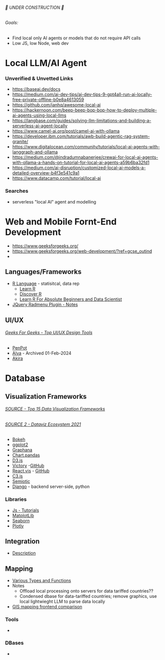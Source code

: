 ###### 🚧 UNDER CONSTRUCTION 🚧
###### Goals:
- Find local only AI agents or models that do not require API calls
- Low JS, low Node, web dev

# Local LLM/AI Agent
### Unverified & Unvetted Links
- https://baseai.dev/docs
- https://medium.com/ai-dev-tips/ai-dev-tips-9-gpt4all-run-ai-locally-free-private-offline-b0e8a4613059
- https://github.com/janhq/awesome-local-ai
- https://hackernoon.com/beep-beep-bop-bop-how-to-deploy-multiple-ai-agents-using-local-llms
- https://langbase.com/guides/solving-llm-limitations-and-building-a-serverless-ai-agent-locally
- https://www.camel-ai.org/post/camel-ai-with-ollama
- https://developer.ibm.com/tutorials/awb-build-agentic-rag-system-granite/
- https://www.digitalocean.com/community/tutorials/local-ai-agents-with-langgraph-and-ollama
- https://medium.com/@indradumnabanerjee/crewai-for-local-ai-agents-with-ollama-a-hands-on-tutorial-for-local-ai-agents-a59b6ba32fd1
- https://medium.com/ai-disruption/customized-local-ai-models-a-detailed-overview-b4f3e541c9a1
- https://www.datacamp.com/tutorial/local-ai

### Searches
- serverless "local AI" agent and modelling

# Web and Mobile Fornt-End Development
- https://www.geeksforgeeks.org/
- https://www.geeksforgeeks.org/web-development/?ref=gcse_outind
- 

## Languages/Frameworks
- [R Language](https://www.r-project.org/about.html) - statisitcal, data rep
  - [Learn R](https://learn-r.org/) 
  - [Discover R](https://github.com/profandyfield/discovr)
  - [Learn R For Absolute Beginners and Data Scientist](https://www.learn-r.org/r-tutor-online.php)
- [JQuery Radmenu Plugin - Notes](https://github.com/nirvanatikku/jQuery-Radmenu-Plugin/issues/5)  

## UI/UX
###### [Geeks For Geeks - Top UI/UX Design Tools](https://www.geeksforgeeks.org/best-ui-ux-design-tools/)
- [PenPot](https://penpot.app/pricing)
- [Alva](https://github.com/meetalva) - Archived 01-Feb-2024
- [Akira](https://github.com/akiraux/Akira)

# Database

## Visualization Frameworks
###### [SOURCE - Top 15 Data Visualization Frameworks](https://www.geeksforgeeks.org/top-15-data-visualization-frameworks/)
###### [SOURCE 2 - Dataviz Ecosystem 2021](https://cube.dev/blog/dataviz-ecosystem-2021)
- [Bokeh](https://bokeh.org/)
- [ggplot2](https://ggplot2.tidyverse.org/)
- [Graphana](https://grafana.com/)
- [Chart.pandas](https://pandas.pydata.org/pandas-docs/stable/user_guide/visualization.html)
- [D3.js](https://d3js.org/)
- [Victory](https://commerce.nearform.com/open-source/victory/) -[GitHub](https://github.com/FormidableLabs/victory)
- [React.vis](https://uber.github.io/react-vis/) - [GitHub](https://github.com/uber/react-vis)
- [C3.js](https://c3js.org/)
- [Semiotic](https://semiotic.nteract.io/)
- [Django](https://docs.djangoproject.com/) - backend server-side, python


### Libraries
- [Js - Tutorials](https://www.w3schools.com/Js/)
- [MatplotLib](https://matplotlib.org/)
- [Seaborn](https://seaborn.pydata.org/)
- [Plotly](https://plotly.com/python/)

## Integration
- [Description](https://www.datastackhub.com/what-is-data-integration/)

## Mapping
- [Various Types and Functions](https://www.datastackhub.com/top-tools/open-source-data-mapping-tools/)
- Notes
  - Offload local processing onto servers for data tariffed countries??
  - Condensed dbase for data-tariffed countries; remove graphics, use local lightwieght LLM to parse data locally
- [GIS mapping frontend comparison](https://insights.1904labs.com/blog/2020-10-13-comparing-front-end-mapping-frameworks-for-geospatial-data) 

### Tools
- 


### DBases
- 

